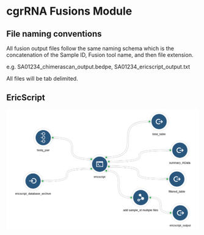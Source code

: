 cgrRNA Fusions Module
================

File naming conventions
-----------------------

All fusion output files follow the same naming schema which is the concatenation of the Sample ID, Fusion tool name, and then file extension.

e.g. SA01234\_chimerascan\_output.bedpe, SA01234\_ericscript\_output.txt

All files will be tab delimited.

EricScript
----------

![workflow\_graph.png](workflows/ericscript/workflow_graph.png)
